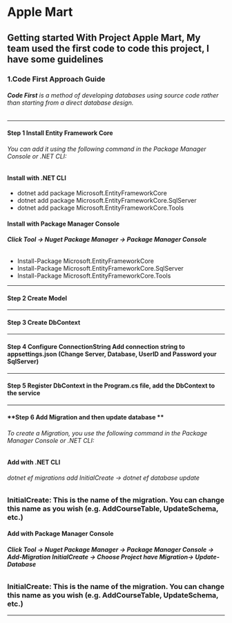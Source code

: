 # Apple Mart 

## Getting started With Project Apple Mart, My team used the first code to code this project, I have some guidelines
### 1.**Code First Approach Guide**
###### **Code First** is a method of developing databases using source code rather than starting from a direct database design.
***
#### **Step 1 Install Entity Framework Core**
###### You can add it using the following command in the Package Manager Console or .NET CLI:
####  Install with .NET CLI
- dotnet add package Microsoft.EntityFrameworkCore
- dotnet add package Microsoft.EntityFrameworkCore.SqlServer
- dotnet add package Microsoft.EntityFrameworkCore.Tools
####  Install with Package Manager Console 
###### **Click Tool -> Nuget Package Manager -> Package Manager Console**
- Install-Package Microsoft.EntityFrameworkCore
- Install-Package Microsoft.EntityFrameworkCore.SqlServer
- Install-Package Microsoft.EntityFrameworkCore.Tools
***
#### **Step 2 Create Model** 
***
#### **Step 3 Create DbContext** 
***
#### **Step 4 Configure ConnectionString Add connection string to appsettings.json (Change Server, Database, UserID and Password your SqlServer)** 
***
#### **Step 5 Register DbContext in the Program.cs file, add the DbContext to the service** 
***
#### **Step 6 Add Migration and then update database ** 
###### To create a Migration, you use the following command in the Package Manager Console or .NET CLI:
####  Add with .NET CLI
###### dotnet ef migrations add InitialCreate -> dotnet ef database update
### **InitialCreate: This is the name of the migration. You can change this name as you wish (e.g. AddCourseTable, UpdateSchema, etc.)**
#### Add with Package Manager Console
###### **Click Tool -> Nuget Package Manager -> Package Manager Console -> Add-Migration InitialCreate -> Choose Project have Migration-> Update-Database**
### **InitialCreate: This is the name of the migration. You can change this name as you wish (e.g. AddCourseTable, UpdateSchema, etc.)**
***
